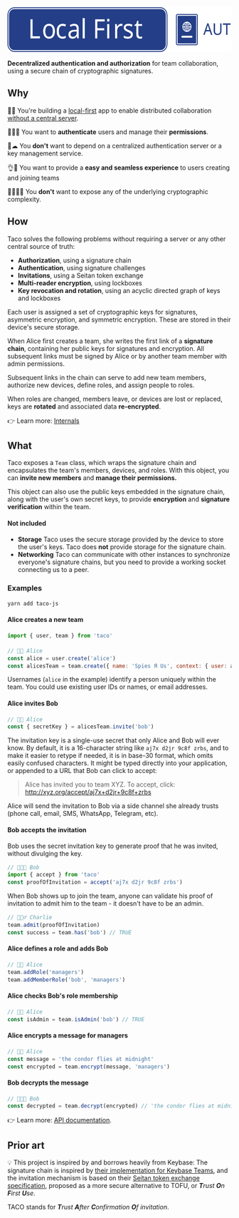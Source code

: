 <img src="https://raw.githubusercontent.com/HerbCaudill/pics/master/auth-localfirst-icon-name.svg" height="100" alt="Local First AUTH" />

**Decentralized authentication and authorization** for team collaboration, using a secure chain of
cryptographic signatures.

## Why

📱🤝 You're building a [local-first](http://inkandswitch.com/local-first.html) app to enable distributed collaboration [without a central server](http://medium.com/all-the-things/a-web-application-with-no-web-server-61000a6aed8f).

👩🏾🔑 You want to **authenticate** users and manage their **permissions**.

🚫☁ You **don't** want to depend on a centralized authentication server or a key management service.

👌💙 You want to provide a **easy and seamless experience** to users creating and joining teams

👨🏾‍💻🤪 You **don't** want to expose any of the underlying cryptographic complexity.

## How

Taco solves the following problems without requiring a server or any other central source of truth:

- **Authorization**, using a signature chain
- **Authentication**, using signature challenges
- **Invitations**, using a Seitan token exchange
- **Multi-reader encryption**, using lockboxes
- **Key revocation and rotation**, using an acyclic directed graph of keys and lockboxes

Each user is assigned a set of cryptographic keys for signatures, asymmetric encryption, and
symmetric encryption. These are stored in their device's secure storage.

When Alice first creates a team, she writes the first link of a **signature chain**, containing her
public keys for signatures and encryption. All subsequent links must be signed by Alice or by
another team member with admin permissions.

Subsequent links in the chain can serve to add new team members, authorize new devices, define
roles, and assign people to roles.

When roles are changed, members leave, or devices are lost or replaced, keys are **rotated** and
associated data **re-encrypted**.

👉 Learn more: [Internals](./docs/internals.md)

## What

Taco exposes a `Team` class, which wraps the signature chain and encapsulates the team's members,
devices, and roles. With this object, you can **invite new members** and **manage their
permissions.**

This object can also use the public keys embedded in the signature chain, along with the user's own
secret keys, to provide **encryption** and **signature verification** within the team.

#### Not included

- **Storage** Taco uses the secure storage provided by the device to store the user's keys. Taco
  does **not** provide storage for the signature chain.
- **Networking** Taco can communicate with other instances to synchronize everyone's signature
  chains, but you need to provide a working socket connecting us to a peer.

### Examples

```bash
yarn add taco-js
```

#### Alice creates a new team

```js
import { user, team } from 'taco'

// 👩🏾 Alice
const alice = user.create('alice')
const alicesTeam = team.create({ name: 'Spies Я Us', context: { user: alice } })
```

Usernames (`alice` in the example) identify a person uniquely within the team. You could use existing user IDs or names, or email addresses.

#### Alice invites Bob

```js
// 👩🏾 Alice
const { secretKey } = alicesTeam.invite('bob')
```

The invitation key is a single-use secret that only Alice and Bob will ever know. By default, it is
a 16-character string like `aj7x d2jr 9c8f zrbs`, and to make it easier to retype if needed, it is
in base-30 format, which omits easily confused characters. It might be typed directly into your
application, or appended to a URL that Bob can click to accept:

> Alice has invited you to team XYZ. To accept, click: http://xyz.org/accept/aj7x+d2jr+9c8f+zrbs

Alice will send the invitation to Bob via a side channel she already trusts (phone call, email, SMS,
WhatsApp, Telegram, etc).

#### Bob accepts the invitation

Bob uses the secret invitation key to generate proof that he was invited, without divulging the key.

```js
// 👨🏻‍🦲 Bob
import { accept } from 'taco'
const proofOfInvitation = accept('aj7x d2jr 9c8f zrbs')
```

When Bob shows up to join the team, anyone can validate his proof of invitation to admit him to the
team - it doesn't have to be an admin.

```js
// 👳🏽‍♂️ Charlie
team.admit(proofOfInvitation)
const success = team.has('bob') // TRUE
```

#### Alice defines a role and adds Bob

```js
// 👩🏾 Alice
team.addRole('managers')
team.addMemberRole('bob', 'managers')
```

#### Alice checks Bob's role membership

```js
// 👩🏾 Alice
const isAdmin = team.isAdmin('bob') // TRUE
```

#### Alice encrypts a message for managers

```js
// 👩🏾 Alice
const message = 'the condor flies at midnight'
const encrypted = team.encrypt(message, 'managers')
```

#### Bob decrypts the message

```js
// 👨🏻‍🦲 Bob
const decrypted = team.decrypt(encrypted) // 'the condor flies at midnight'
```

👉 Learn more: [API documentation](./docs/api.md).

## Prior art

💡 This project is inspired by and borrows heavily from Keybase: The signature chain is inspired by
[their implementation for Keybase Teams](https://keybase.io/docs/team), and the invitation mechanism
is based on their [Seitan token exchange specification](https://keybase.io/docs/teams/seitan_v2),
proposed as a more secure alternative to TOFU, or _**T**rust **O**n **F**irst **U**se_.

TACO stands for _**T**rust **A**fter **C**onfirmation **O**f invitation_.
